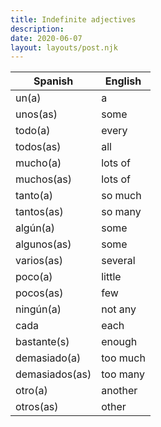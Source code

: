 ```yaml
---
title: Indefinite adjectives
description:
date: 2020-06-07
layout: layouts/post.njk
---
```

| Spanish     | English      |
| ----------- | ------------ |
| un(a)  | a         |
| unos(as)  | some         |
| todo(a)  | every         |
| todos(as)  | all         |
| mucho(a)  | lots of      |
| muchos(as)  | lots of      |
| tanto(a)  | so much      |
| tantos(as)  | so many      |
| algún(a)  | some         |
| algunos(as)  | some         |
| varios(as)  | several         |
| poco(a)  | little      |
| pocos(as)  | few      |
| ningún(a)  | not any         |
| cada  | each         |
| bastante(s)  | enough         |
| demasiado(a)  | too much         |
| demasiados(as)  | too many         |
| otro(a)  | another        |
| otros(as)  | other        |
